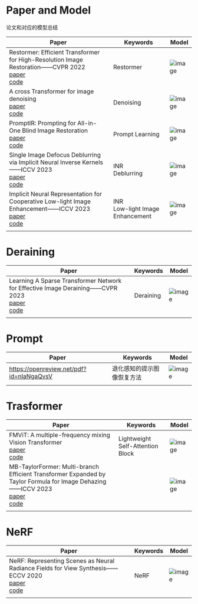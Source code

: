 # Paper and Model
论文和对应的模型总结


| Paper      | Keywords | Model |
| ----------- | ----------- | ----------- |
| Restormer: Efficient Transformer for High-Resolution Image Restoration——CVPR 2022<br>[paper](https://openaccess.thecvf.com/content/CVPR2022/papers/Zamir_Restormer_Efficient_Transformer_for_High-Resolution_Image_Restoration_CVPR_2022_paper.pdf)<br>[code](https://github.com/swz30/restormer) | Restormer    | ![image](https://github.com/Guan-qiqi/Papers-and-Models/assets/63685364/d90403a3-933d-4ad5-bc7d-8040c655e59b)       |
| A cross Transformer for image denoising<br>[paper](https://arxiv.org/pdf/2310.10408v1.pdf)<br>[code](https://github.com/hellloxiaotian/ctnet) | Denoising | ![image](https://github.com/Guan-qiqi/Papers-and-Models/assets/63685364/284a29d0-3f9f-48b8-85c5-96a689e345f0) |
| PromptIR: Prompting for All-in-One Blind Image Restoration<br>[paper](https://arxiv.org/pdf/2306.13090v1.pdf)<br>[code](https://github.com/va1shn9v/promptir)  | Prompt Learning | ![image](https://github.com/Guan-qiqi/Papers-and-Models/assets/63685364/652335c1-63dc-4be5-b08b-8f635331623d)|
| Single Image Defocus Deblurring via Implicit Neural Inverse Kernels——ICCV 2023<br>[paper](https://openaccess.thecvf.com/content/ICCV2023/papers/Quan_Single_Image_Defocus_Deblurring_via_Implicit_Neural_Inverse_Kernels_ICCV_2023_paper.pdf) <br>[code](https://github.com/xinyao240/INIKNet)  | INR<br>Deblurring  | ![image](https://github.com/Guan-qiqi/Papers-and-Models/assets/63685364/85849b32-9c27-4ae1-9b9b-c60b12f0f21b)         |
| Implicit Neural Representation for Cooperative Low-light Image Enhancement——ICCV 2023<br>[paper](https://openaccess.thecvf.com/content/ICCV2023/papers/Yang_Implicit_Neural_Representation_for_Cooperative_Low-light_Image_Enhancement_ICCV_2023_paper.pdf) <br>[code](https://github.com/ysz2022/nerco) | INR<br>Low-light Image Enhancement  | ![image](https://github.com/Guan-qiqi/Papers-and-Models/assets/63685364/d3584704-eeaf-4448-aa7b-a24050eafba6) |
|   |    |    |


# Deraining

| Paper      | Keywords | Model |
| ----------- | ----------- | ----------- |
| Learning A Sparse Transformer Network for Effective Image Deraining——CVPR 2023<br>[paper](https://openaccess.thecvf.com/content/CVPR2023/papers/Chen_Learning_a_Sparse_Transformer_Network_for_Effective_Image_Deraining_CVPR_2023_paper.pdf)<br>[code](https://github.com/cschenxiang/drsformer) | Deraining  | ![image](https://github.com/Guan-qiqi/Papers-and-Models/assets/63685364/af87a96d-066a-40d7-80e7-38b546275167) |
|    |    |    |


# Prompt
| Paper      | Keywords | Model |
| ----------- | ----------- | ----------- |
| https://openreview.net/pdf?id=nIaNgaQvsV   | 退化感知的提示图像恢复方法   | ![image](https://github.com/Guan-qiqi/Papers-and-Models/assets/63685364/f8b2c06b-3b1a-44e7-9209-f43535bdc56b) |
|    |    |    |


# Trasformer
| Paper      | Keywords | Model |
| ----------- | ----------- | ----------- |
|FMViT: A multiple-frequency mixing Vision Transformer<br>[paper](https://arxiv.org/pdf/2311.05707v1.pdf)<br>[code]()    | Lightweight Self-Attention Block   | ![image](https://github.com/Guan-qiqi/Papers-and-Models/assets/63685364/4e818833-6457-4289-852f-894cbf6839b6) |
| MB-TaylorFormer: Multi-branch Efficient Transformer Expanded by Taylor Formula for Image Dehazing——ICCV 2023<br>[paper](https://arxiv.org/pdf/2308.14036.pdf)<br>[code](https://github.com/FVL2020/ICCV-2023-MB-TaylorFormer)   |    | ![image](https://github.com/Guan-qiqi/Papers-and-Models/assets/63685364/72db6f75-ce0c-4132-b323-e894e703672b) |
|    |    |    |



# NeRF

| Paper      | Keywords | Model |
| ----------- | ----------- | ----------- |
| NeRF: Representing Scenes as Neural Radiance Fields for View Synthesis——ECCV 2020<br>[paper](https://www.ecva.net/papers/eccv_2020/papers_ECCV/papers/123460392.pdf)<br>[code](https://github.com/nvlabs/instant-ngp) | NeRF    | ![image](https://github.com/Guan-qiqi/Papers-and-Models/assets/63685364/0e054aa2-ac94-45e3-a768-d5f8353c9816) |
|    |    |    |

